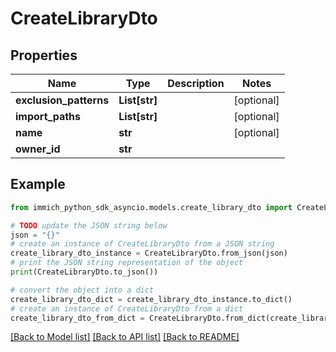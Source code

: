 # CreateLibraryDto


## Properties

Name | Type | Description | Notes
------------ | ------------- | ------------- | -------------
**exclusion_patterns** | **List[str]** |  | [optional] 
**import_paths** | **List[str]** |  | [optional] 
**name** | **str** |  | [optional] 
**owner_id** | **str** |  | 

## Example

```python
from immich_python_sdk_asyncio.models.create_library_dto import CreateLibraryDto

# TODO update the JSON string below
json = "{}"
# create an instance of CreateLibraryDto from a JSON string
create_library_dto_instance = CreateLibraryDto.from_json(json)
# print the JSON string representation of the object
print(CreateLibraryDto.to_json())

# convert the object into a dict
create_library_dto_dict = create_library_dto_instance.to_dict()
# create an instance of CreateLibraryDto from a dict
create_library_dto_from_dict = CreateLibraryDto.from_dict(create_library_dto_dict)
```
[[Back to Model list]](../README.md#documentation-for-models) [[Back to API list]](../README.md#documentation-for-api-endpoints) [[Back to README]](../README.md)


